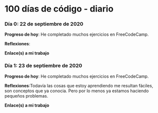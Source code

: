 # 100 días de código - diario
### Día 0: 22 de septiembre de 2020

**Progreso de hoy**: He completado muchos ejercicios en FreeCodeCamp.

**Reflexiones**:

**Enlace(s) a mi trabajo**

### Día 1: 23 de septiembre de 2020

**Progreso de hoy**: He completado muchos ejercicios en FreeCodeCamp.

**Reflexiones**:Todavía las cosas que estoy aprendiendo me resultan fáciles, son conceptos que ya conocia. Pero por lo menos ya estamos haciendo pequeños problemas.

**Enlace(s) a mi trabajo**


<!--
(elimine o comente)

**Progreso de hoy**: Arreglé CSS y trabajé en funciones de canvas por el app.

**Reflexiones:** Trabajando con el CSS fue una prueba pero, en general, siento que estoy progresando y mejorando lentamente. Canvas, todavía es nuevo para mi pero logré descubrir algunas funcionalidades básicas.  
**Enlace a mi trabajo:** [Calculadora App](http://www.example.com)  Aquí pondría el enlace a mi repositorio donde esta lo que hice ese día , ya pueda ser enlace al project de freeCodeCamp o el enlace a los problemas resuletos de Euler
-->
<!--
### día 1: 27 de junio, 2016

**Progreso de hoy**: He completado muchos ejercicios en FreeCodeCamp.

**Reflexiones** Recientemente comencé a programar y es una gran sensación cuando finalmente resuelvo un desafío de algoritmo después de muchos intentos y horas.  
**Enlace(s) a mi trabajo**

1.  [Descubra la palabra más larga en una cadena de caracteres](https://www.freecodecamp.com/challenges/find-the-longest-word-in-a-string)
2.  [Poner título en mayúsculas en una oración](https://www.freecodecamp.com/challenges/title-case-a-sentence)
-->

